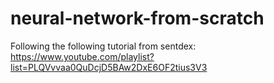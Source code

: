 # neural-network-from-scratch
Following the following tutorial from sentdex: https://www.youtube.com/playlist?list=PLQVvvaa0QuDcjD5BAw2DxE6OF2tius3V3
